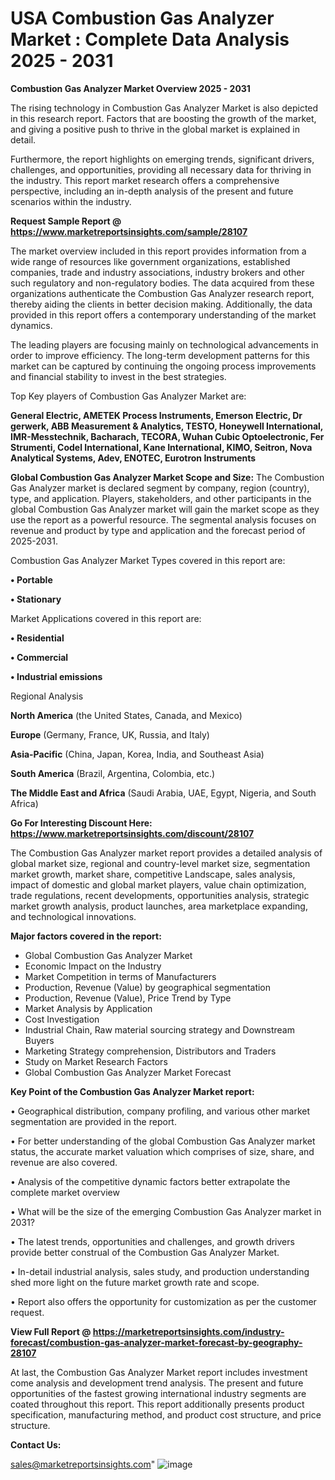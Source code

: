 # USA Combustion Gas Analyzer Market : Complete Data Analysis 2025 - 2031

<Strong> Combustion Gas Analyzer Market Overview 2025 - 2031</strong>

The rising technology in Combustion Gas Analyzer Market is also depicted in this research report. Factors that are boosting the growth of the market, and giving a positive push to thrive in the global market is explained in detail.

Furthermore, the report highlights on emerging trends, significant drivers, challenges, and opportunities, providing all necessary data for thriving in the industry. This report market research offers a comprehensive perspective, including an in-depth analysis of the present and future scenarios within the industry.

<strong>Request Sample Report @ <a href=https://www.marketreportsinsights.com/sample/28107>https://www.marketreportsinsights.com/sample/28107</a></strong>

The market overview included in this report provides information from a wide range of resources like government organizations, established companies, trade and industry associations, industry brokers and other such regulatory and non-regulatory bodies. The data acquired from these organizations authenticate the Combustion Gas Analyzer research report, thereby aiding the clients in better decision making. Additionally, the data provided in this report offers a contemporary understanding of the market dynamics.

The leading players are focusing mainly on technological advancements in order to improve efficiency. The long-term development patterns for this market can be captured by continuing the ongoing process improvements and financial stability to invest in the best strategies.

Top Key players of Combustion Gas Analyzer Market are:

<strong>General Electric, AMETEK Process Instruments, Emerson Electric, Dr gerwerk, ABB Measurement & Analytics, TESTO, Honeywell International, IMR-Messtechnik, Bacharach, TECORA, Wuhan Cubic Optoelectronic, Fer Strumenti, Codel International, Kane International, KIMO, Seitron, Nova Analytical Systems, Adev, ENOTEC, Eurotron Instruments</strong>

<strong><b>Global Combustion Gas Analyzer Market Scope and Size:</b></strong>
The Combustion Gas Analyzer market is declared segment by company, region (country), type, and application. Players, stakeholders, and other participants in the global Combustion Gas Analyzer market will gain the market scope as they use the report as a powerful resource. The segmental analysis focuses on revenue and product by type and application and the forecast period of 2025-2031.

Combustion Gas Analyzer Market Types covered in this report are:

<strong>• Portable

• Stationary</strong>

Market Applications covered in this report are:

<strong>• Residential

• Commercial

• Industrial emissions</strong> 

Regional Analysis

<strong>North America</strong> (the United States, Canada, and Mexico)

<strong>Europe</strong> (Germany, France, UK, Russia, and Italy)

<strong>Asia-Pacific</strong> (China, Japan, Korea, India, and Southeast Asia)

<strong>South America</strong> (Brazil, Argentina, Colombia, etc.)

<strong>The Middle East and Africa</strong> (Saudi Arabia, UAE, Egypt, Nigeria, and South Africa)

<strong>Go For Interesting Discount Here: <a href=https://www.marketreportsinsights.com/discount/28107>https://www.marketreportsinsights.com/discount/28107</a></strong>

The Combustion Gas Analyzer market report provides a detailed analysis of global market size, regional and country-level market size, segmentation market growth, market share, competitive Landscape, sales analysis, impact of domestic and global market players, value chain optimization, trade regulations, recent developments, opportunities analysis, strategic market growth analysis, product launches, area marketplace expanding, and technological innovations.

<strong><b>Major factors covered in the report:</b></strong>
<ul>
  <li>Global Combustion Gas Analyzer Market </li>
  <li>Economic Impact on the Industry</li>
  <li>Market Competition in terms of Manufacturers</li>
  <li>Production, Revenue (Value) by geographical segmentation</li>
  <li>Production, Revenue (Value), Price Trend by Type</li>
  <li>Market Analysis by Application</li>
  <li>Cost Investigation</li>
  <li>Industrial Chain, Raw material sourcing strategy and Downstream Buyers</li>
  <li>Marketing Strategy comprehension, Distributors and Traders</li>
  <li>Study on Market Research Factors</li>
  <li>Global Combustion Gas Analyzer Market Forecast</li>
</ul>

<strong><b>Key Point of the Combustion Gas Analyzer Market report:</b></strong>

• Geographical distribution, company profiling, and various other market segmentation are provided in the report.

• For better understanding of the global Combustion Gas Analyzer market status, the accurate market valuation which comprises of size, share, and revenue are also covered.

• Analysis of the competitive dynamic factors better extrapolate the complete market overview

• What will be the size of the emerging Combustion Gas Analyzer market in 2031?

• The latest trends, opportunities and challenges, and growth drivers provide better construal of the Combustion Gas Analyzer Market.

• In-detail industrial analysis, sales study, and production understanding shed more light on the future market growth rate and scope.

• Report also offers the opportunity for customization as per the customer request.

<strong><b>View Full Report @ <a href=https://marketreportsinsights.com/industry-forecast/combustion-gas-analyzer-market-forecast-by-geography-28107>https://marketreportsinsights.com/industry-forecast/combustion-gas-analyzer-market-forecast-by-geography-28107</a></b></strong>


At last, the Combustion Gas Analyzer Market report includes investment come analysis and development trend analysis. The present and future opportunities of the fastest growing international industry segments are coated throughout this report. This report additionally presents product specification, manufacturing method, and product cost structure, and price structure.

<strong>Contact Us:</strong>

sales@marketreportsinsights.com"
![image](https://github.com/user-attachments/assets/d50b1bd9-f745-42d4-b540-6958ea57fa52)
